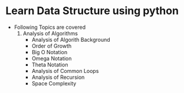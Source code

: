 # **Learn Data Structure using python**
- Following Topics are covered  
    1. Analysis of Algorithms
       - Analysis of Algorith Background
       - Order of Growth
       - Big O Notation
       - Omega Notation
       - Theta Notation
       - Analysis of Common Loops
       - Analysis of Recursion
       - Space Complexity
